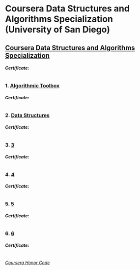 # Coursera Data Structures and Algorithms Specialization (University of San Diego)

## [Coursera Data Structures and Algorithms Specialization](https://www.coursera.org/specializations/data-structures-algorithms)
####    *Certificate:*
#

### 1. [Algorithmic Toolbox](http://coursera.org/learn/algorithmic-toolbox/)

####    *Certificate:* 
#
### 2. [Data Structures](https://www.coursera.org/learn/data-structures)

####    *Certificate:* 
#   
### 3. [3](3)

####    *Certificate:* 
#   
### 4. [4](4)

####    *Certificate:* 
#
### 5. [5](5)

####    *Certificate:*
#
### 6. [6](6)

####    *Certificate:*
#


[*Coursera Honor Code*](https://www.coursera.support/s/article/209818863-Coursera-Honor-Code?language=en_US)
